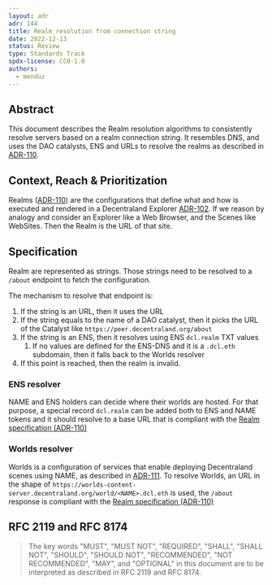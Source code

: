 ```yaml
---
layout: adr
adr: 144
title: Realm resolution from connection string
date: 2022-12-13
status: Review
type: Standards Track
spdx-license: CC0-1.0
authors:
  - menduz
---
```


## Abstract

<!--
Abstract is a multi-sentence (short paragraph) technical summary. This should be a very terse and human-readable version of the document section. **Someone should be able to read only the abstract to get the gist of what this document is about in its current state.** Abstracts should be always up to date with the current state of the document.
-->

This document describes the Realm resolution algorithms to consistently resolve servers based on a realm connection string. It resembles DNS, and uses the DAO catalysts, ENS and URLs to resolve the realms as described in [ADR-110](https://adr.decentraland.org/adr/ADR-110).

## Context, Reach & Prioritization

<!--
Discuss and go into detail about the subject in question. Make sure you cover:
- Why is this decision important
- The urgency of the decision
- Datapoints and related background information
- Vocabulary and key terms
-->

Realms ([ADR-110](https://adr.decentraland.org/adr/ADR-110)) are the configurations that define what and how is executed and rendered in a Decentraland Explorer [ADR-102](https://adr.decentraland.org/adr/ADR-102). If we reason by analogy and consider an Explorer like a Web Browser, and the Scenes like WebSites. Then the Realm is the URL of that site.

## Specification

<!--
The technical specification should describe the syntax and semantics of any new feature.
-->

Realm are represented as strings. Those strings need to be resolved to a `/about` endpoint to fetch the configuration.


The mechanism to resolve that endpoint is:
1. If the string is an URL, then it uses the URL
2. If the string equals to the name of a DAO catalyst, then it picks the URL of the Catalyst like `https://peer.decentraland.org/about`
3. If the string is an ENS, then it resolves using ENS `dcl.realm` TXT values
   1. If no values are defined for the ENS-DNS and it is a `.dcl.eth` subdomain, then it falls back to the Worlds resolver
4. If this point is reached, then the realm is invalid.

### ENS resolver

NAME and ENS holders can decide where their worlds are hosted. For that purpose, a special record `dcl.realm` can be added both to ENS and NAME tokens and it should resolve to a base URL that is compliant with the [Realm specification (ADR-110)](https://adr.decentraland.org/adr/ADR-110)

### Worlds resolver

Worlds is a configuration of services that enable deploying Decentraland scenes using NAME, as described in [ADR-111](/adr/ADR-111). To resolve Worlds, an URL in the shape of `https://worlds-content-server.decentraland.org/world/<NAME>.dcl.eth` is used, the `/about` response is compliant with the [Realm specification (ADR-110)](https://adr.decentraland.org/adr/ADR-110)

## RFC 2119 and RFC 8174

> The key words "MUST", "MUST NOT", "REQUIRED", "SHALL", "SHALL NOT", "SHOULD", "SHOULD NOT", "RECOMMENDED", "NOT RECOMMENDED", "MAY", and "OPTIONAL" in this document are to be interpreted as described in RFC 2119 and RFC 8174.

